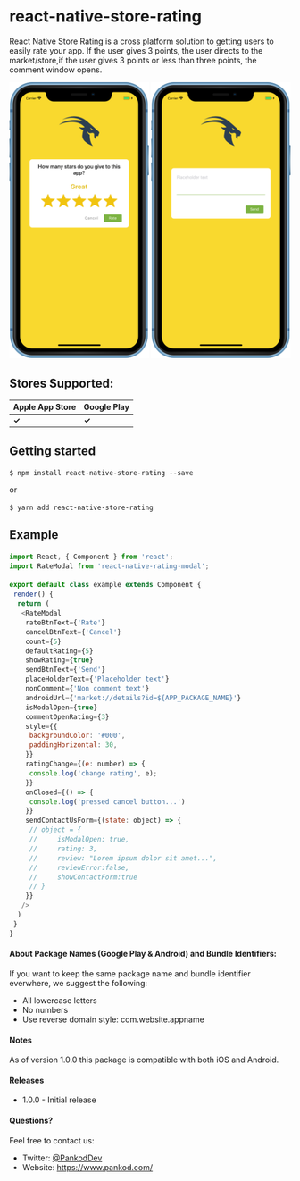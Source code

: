 # react-native-store-rating
React Native Store Rating is a cross platform solution to getting users to easily rate your app. 
If the user gives 3 points, the user directs to the market/store,if the user gives 3 points or less than three points, the comment window opens.

<img src="./screenshots/shoot_1.png" width="250">
<img src="./screenshots/shoot_2.png" width="250">

## Stores Supported:
Apple App Store | Google Play 
---	  | ---
**✓** | **✓**

## Getting started
`$ npm install react-native-store-rating --save`

or

`$ yarn add react-native-store-rating`

## Example
```javascript
import React, { Component } from 'react';
import RateModal from 'react-native-rating-modal';

export default class example extends Component {
 render() {
  return (
   <RateModal
    rateBtnText={'Rate'}
    cancelBtnText={'Cancel'}
    count={5}
    defaultRating={5}
    showRating={true}
    sendBtnText={'Send'}
    placeHolderText={'Placeholder text'}
    nonComment={'Non comment text'}
    androidUrl={'market://details?id=${APP_PACKAGE_NAME}'}
    isModalOpen={true}
    commentOpenRating={3}
    style={{
     backgroundColor: '#000',
     paddingHorizontal: 30,
    }}
    ratingChange={(e: number) => {
     console.log('change rating', e);
    }}
    onClosed={() => {
     console.log('pressed cancel button...')
    }}
    sendContactUsForm={(state: object) => {
     // object = {
     // 	isModalOpen: true,
     // 	rating: 3,
     // 	review: "Lorem ipsum dolor sit amet...",
     // 	reviewError:false,
     // 	showContactForm:true
     // }
    }}
   />
  )
 }
}

```

#### About Package Names (Google Play & Android) and Bundle Identifiers:
If you want to keep the same package name and bundle identifier everwhere, we suggest the following:
- All lowercase letters
- No numbers
- Use reverse domain style: com.website.appname

#### Notes

As of version 1.0.0 this package is compatible with both iOS and Android.

#### Releases
- 1.0.0 - Initial release

#### Questions?

Feel free to contact us:

- Twitter: [@PankodDev](https://twitter.com/pankoddev)
- Website: https://www.pankod.com/
